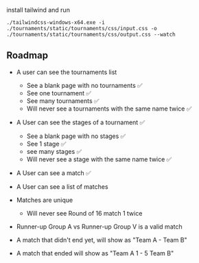 install tailwind and run

```
./tailwindcss-windows-x64.exe -i ./tournaments/static/tournaments/css/input.css -o ./tournaments/static/tournaments/css/output.css --watch
```


## Roadmap
- A user can see the tournaments list
  - See a blank page with no tournaments ✅
  - See one tournament ✅
  - See many tournaments ✅
  - Will never see a tournaments with the same name twice ✅

- A User can see the stages of a tournament ✅
  - See a blank page with no stages ✅
  - See 1 stage ✅
  - see many stages ✅
  - Will never see a stage with the same name twice ✅

- A User can see a match ✅
- A User can see a list of matches
- Matches are unique 
  -  Will never see Round of 16 match 1 twice
- Runner-up Group A	vs Runner-up Group V is a valid match
- A match that didn't end yet, will show as "Team A - Team B"
- A match that ended will show as "Team A 1 - 5 Team B"
